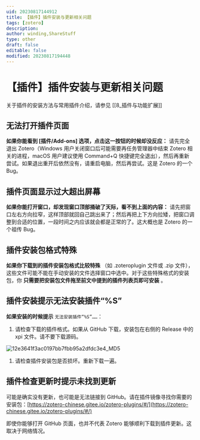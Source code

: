 ```yaml
---
uid: 20230817144912
title: 【插件】插件安装与更新相关问题
tags: [zotero]
description: 
author: winding,ShareStuff 
type: other
draft: false
editable: false
modified: 20230817194448
---
```


# 【插件】插件安装与更新相关问题

关于插件的安装方法与常用插件介绍，请参见 [[8_插件与功能扩展]]

## 无法打开插件页面

**如果你能看到 \[插件/Add-ons\] 选项，点击这一按钮的时候却没反应：** 请先完全退出 Zotero（Windows 用户关闭窗口后可能需要再任务管理器中结束 Zotero 相关的进程，macOS 用户建议使用 Command+Q 快捷键完全退出），然后再重新尝试。如果退出重开后依然没有，请重启电脑，然后再尝试。这是 Zotero 的一个 Bug。

## 插件页面显示过大超出屏幕

**如果你能打开窗口，却发现窗口顶部捅破了天际，看不到上面的内容：** 请先把窗口左右方向拉窄，这样顶部就回自己跳出来了；然后再把上下方向拉矮，把窗口调整到合适的位置，一段时间之内应该就会都是正常的了。这大概也是 Zotero 的一个祖传 Bug。

## 插件安装包格式特殊

**如果你下载到的插件安装包格式比较特殊** （如 .zoteroplugin 文件或 .zip 文件），这些文件可能不能在手动安装的文件选择窗口中选中。对于这些特殊格式的安装包，你 **只需要把安装包文件拖至前文中提到的插件列表页即可安装** 。

## 插件安装提示无法安装插件“%S”

**如果安装的时候提示** `无法安装插件“%S”……`：

1. 请检查下载的插件格式。如果从 GitHub 下载，安装包在右侧的 Release 中的 xpi 文件。请不要下载源码。

![12e3641f3ac0197bb7fbb95a2dfdc3e4_MD5](https://cdn.pkmer.cn/images/202308171547689.png!pkmer)

1. 请检查插件安装包是否损坏。重新下载一遍。

## 插件检查更新时提示未找到更新

可能是确实没有更新，也可能是无法链接到 GitHub。请在插件镜像寻找你需要的安装包：[https://zotero-chinese.gitee.io/zotero-plugins/#/](https://zotero-chinese.gitee.io/zotero-plugins/#/)

即使你能够打开 GitHub 页面，也并不代表 Zotero 能够顺利下载到插件更新。这取决于网络情况。

